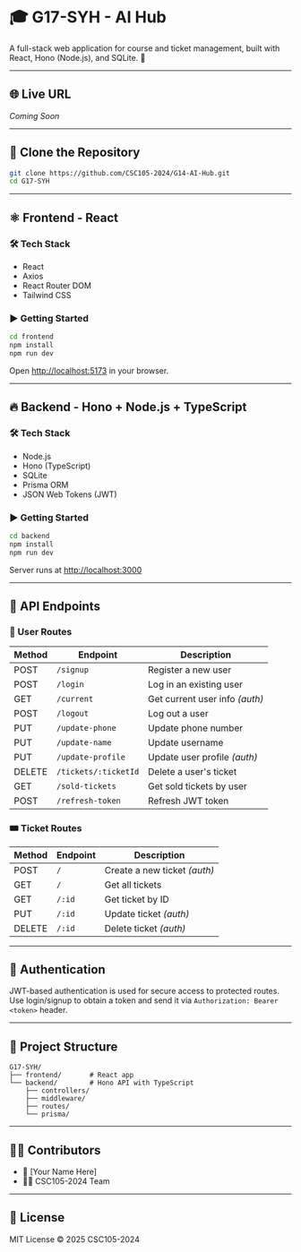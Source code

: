 
# 🎓 G17-SYH - AI Hub

A full-stack web application for course and ticket management, built with React, Hono (Node.js), and SQLite. 🚀

---

## 🌐 Live URL

_Coming Soon_

---

## 📁 Clone the Repository

```bash
git clone https://github.com/CSC105-2024/G14-AI-Hub.git
cd G17-SYH
```

---

## ⚛️ Frontend - React

### 🛠 Tech Stack

- React
- Axios
- React Router DOM
- Tailwind CSS

### ▶️ Getting Started

```bash
cd frontend
npm install
npm run dev
```

Open [http://localhost:5173](http://localhost:5173) in your browser.

---

## 🔥 Backend - Hono + Node.js + TypeScript

### 🛠 Tech Stack

- Node.js
- Hono (TypeScript)
- SQLite
- Prisma ORM
- JSON Web Tokens (JWT)

### ▶️ Getting Started

```bash
cd backend
npm install
npm run dev
```

Server runs at [http://localhost:3000](http://localhost:3000)

---

## 📡 API Endpoints

### 👥 User Routes

| Method | Endpoint                 | Description                      |
|--------|--------------------------|----------------------------------|
| POST   | `/signup`                | Register a new user              |
| POST   | `/login`                 | Log in an existing user          |
| GET    | `/current`               | Get current user info *(auth)*   |
| POST   | `/logout`                | Log out a user                   |
| PUT    | `/update-phone`          | Update phone number              |
| PUT    | `/update-name`           | Update username                  |
| PUT    | `/update-profile`        | Update user profile *(auth)*     |
| DELETE | `/tickets/:ticketId`     | Delete a user's ticket           |
| GET    | `/sold-tickets`          | Get sold tickets by user         |
| POST   | `/refresh-token`         | Refresh JWT token                |

### 🎟️ Ticket Routes

| Method | Endpoint         | Description                  |
|--------|------------------|------------------------------|
| POST   | `/`              | Create a new ticket *(auth)* |
| GET    | `/`              | Get all tickets              |
| GET    | `/:id`           | Get ticket by ID             |
| PUT    | `/:id`           | Update ticket *(auth)*       |
| DELETE | `/:id`           | Delete ticket *(auth)*       |

---

## 🔐 Authentication

JWT-based authentication is used for secure access to protected routes.  
Use login/signup to obtain a token and send it via `Authorization: Bearer <token>` header.

---

## 🧠 Project Structure

```
G17-SYH/
├── frontend/       # React app
└── backend/        # Hono API with TypeScript
    ├── controllers/
    ├── middleware/
    ├── routes/
    └── prisma/
```

---

## 🧑‍💻 Contributors

- 🧠 [Your Name Here]
- 👨‍🏫 CSC105-2024 Team

---

## 📄 License

MIT License © 2025 CSC105-2024
